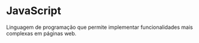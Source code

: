 # JavaScript
Linguagem de programação que permite implementar funcionalidades mais complexas em páginas web.
